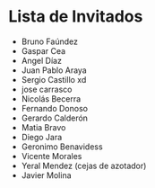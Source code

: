 # Lista de Invitados

* Bruno Faúndez
* Gaspar Cea 
* Angel Díaz 
* Juan Pablo Araya
* Sergio Castillo xd
* jose carrasco
* Nicolás Becerra
* Fernando Donoso
* Gerardo Calderón 
* Matia Bravo
* Diego Jara
* Geronimo Benavidess
* Vicente Morales
* Yeral Mendez (cejas de azotador)
* Javier Molina
